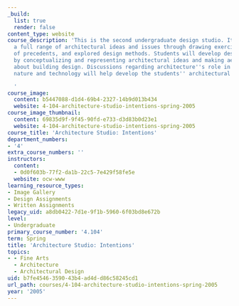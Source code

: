 ```yaml
---
_build:
  list: true
  render: false
content_type: website
course_description: 'This is the second undergraduate design studio. It introduces
  a full range of architectural ideas and issues through drawing exercises, analyses
  of precedents, and explored design methods. Students will develop design skills
  by conceptualizing and representing architectural ideas and making aesthetic judgments
  about building design. Discussions regarding architecture''s role in mediating culture,
  nature and technology will help develop the students'' architectural vocabulary.

  '
course_image:
  content: b5447088-d1d4-69b4-2327-14b9d013b434
  website: 4-104-architecture-studio-intentions-spring-2005
course_image_thumbnail:
  content: 69835d9f-9f45-90fd-e733-d3d83b0d23e1
  website: 4-104-architecture-studio-intentions-spring-2005
course_title: 'Architecture Studio: Intentions'
department_numbers:
- '4'
extra_course_numbers: ''
instructors:
  content:
  - 0d0f603b-77f2-da1b-22c5-7e429f58fe5e
  website: ocw-www
learning_resource_types:
- Image Gallery
- Design Assignments
- Written Assignments
legacy_uid: a8db0422-7d1e-9f1b-5960-6f03bd8e672b
level:
- Undergraduate
primary_course_number: '4.104'
term: Spring
title: 'Architecture Studio: Intentions'
topics:
- - Fine Arts
  - Architecture
  - Architectural Design
uid: b7fe4546-3590-43b4-ad4d-d86c58245cd1
url_path: courses/4-104-architecture-studio-intentions-spring-2005
year: '2005'
---
```

